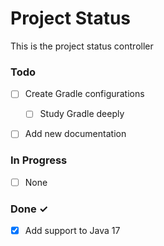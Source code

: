 # Project Status

This is the project status controller

### Todo

- [ ] Create Gradle configurations
  - [ ] Study Gradle deeply

- [ ] Add new documentation


### In Progress

- [ ] None

### Done ✓

- [x] Add support to Java 17